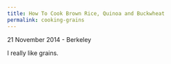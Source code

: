 ```yaml
---
title: How To Cook Brown Rice, Quinoa and Buckwheat
permalink: cooking-grains
---
```


<p class="meta">21 November 2014 - Berkeley</p>

I really like grains.

